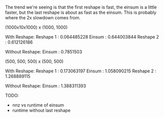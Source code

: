 The trend we're seeing is that the first reshape is fast, the einsum is a little faster, but the last reshape is about as fast as the einsum. This is probably where the 2x slowdown comes from.

(1000x10x1000) x (1000, 1000)

With Reshape:
Reshape 1 : 0.064485228 
Einsum    : 0.644003844 
Reshape 2 : 0.612126186

Without Reshape:
Einsum    : 0.7851503

(500, 500, 500) x (500, 500)

With Reshape:
Reshape 1 : 0.173063197 
Einsum    : 1.058090215 
Reshape 2 : 1.268889115

Without Reshape:
Einsum    : 1.388311393


TODO:

- nnz vs runtime of einsum
- runtime without last reshape
